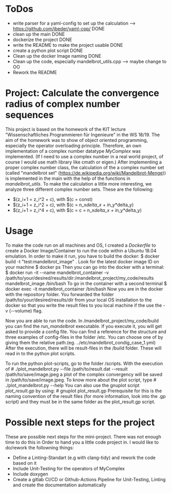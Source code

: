 # ToDos
+ write parser for a yaml-config to set up the calculation --> https://github.com/jbeder/yaml-cpp/ DONE
+ clean up the main DONE
+ dockerize the project DONE
+ write the README to make the project usable DONE
+ create a python plot script DONE 
+ Clean up the docker Image naming DONE
+ Clean up the code, especially mandelbrot_utils.cpp --> maybe change to OO 
+ Rework the README

# Project: Calculate the convergence radius of complex number sequences
This project is based on the homework of the KIT lecture "Wissenschaftliches Programmieren für Ingenieure" in the WS 18/19. The aim of the homework was to show of object oriented programming, especially the operator overloading principle. Therefore, an own implementation of a complex number datatype _MyComplex_ was implemented. (If I need to use a complex number in a real world project, of course I would use math library like cmath or eigen.)
After implementing a proper complex number class, the calculation of the a complex number set (called "mandelbrot set" (https://de.wikipedia.org/wiki/Mandelbrot-Menge)) is implemented in the main with the help of the functions in _mandelbrot_utils_. 
To make the calculation a little more interesting, we analyze three different complex number sets. These are the following: 
+ $(z_i+1 = z_i^2 + c), with $(c = const)
+ $(z_i+1 = z_i^2 + c), with $(c = n_x*delta_x + i*n_y*delta_y)
+ $(z_i+1 = z_i^4 + c), with $(c = c = n_x*delta_x + i*n_y*delta_y)

# Usage
To make the code run on all machines and OS, I created a _Dockerfile_ to create a Docker Image/Container to run the code within a Ubuntu 18.04 emulation. 
In order to make it run, you have to build the docker: 
    $ docker build -t "test:mandelbrot_image" .
Look for the latest docker image ID on your machine
    $ docker ps
Then you can go into the docker with a terminal: 
    $ docker run -it --name mandelbrot_container -v /path/to/your/desired/results/dir:/mandelbrot_project/my_code/results mandelbrot_image /bin/bash
To go in the container with a second terminal
    $ docker exec -it mandelbrot_container /bin/bash
Now you are in the docker with the repository folder. You forwarded the folder /path/to/your/desired/results/dir from your local OS installation to the docker so that you write the result files to you local machine if the use the -v (--volume) flag.

Now you are able to run the code. In /mandelbrot_project/my_code/build you can find the _run_mandelbrot_ executable. If you execute it, you will get asked to provide a config file. You can find a reference for the structure and three examples of config-files in the folder /etc. You can choose one of by giving them the relative path.(eg. ../etc/mandelbrot_condig_case_1.yml) After the execution, there will be result-files in the /build folder. These will read in to the python plot scripts. 

To run the python plot-scripts, go to the folder /scripts. With the execution of 
    # ./plot_mandelbrot.py --file /path/to/result.dat --result /path/to/save/image.jpeg
a plot of the complex convergency will be saved in /path/to/save/image.jpeg. To know more about the plot script, type
    # ./plot_mandelbrot.py --help
You can also use the gnuplot script _plot_result.gp_ by using:
    # gnuplot plot_result.gp
Prerequisite for this is the naming convention of the result files (for more information, look into the .gp script) and they must be in the same folder as the plot_result.gp script. 

# Possible next steps for the project
These are possible next steps for the mini-project. There was not enough time to do this in Order to hand you a little code project in. I would like to do/rework the followning things: 
+ Define a Linting-Standart (e.g with clang-tidy) and rework the code based on it
+ Include Unit-Testing for the operators of MyComplex
+ Include doxygen
+ Create a gitlab CI/CD or Github-Actions Pipeline for Unit-Testing, Linting and create the documentation automatically